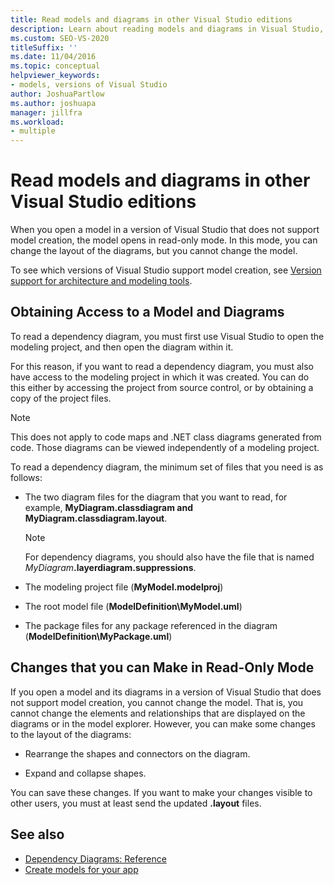 ```yaml
---
title: Read models and diagrams in other Visual Studio editions
description: Learn about reading models and diagrams in Visual Studio, as well as read-only behavior when using a version of Visual Studio that does not support model creation.
ms.custom: SEO-VS-2020
titleSuffix: ''
ms.date: 11/04/2016
ms.topic: conceptual
helpviewer_keywords:
- models, versions of Visual Studio
author: JoshuaPartlow
ms.author: joshuapa
manager: jillfra
ms.workload:
- multiple
---
```

# Read models and diagrams in other Visual Studio editions

When you open a model in a version of Visual Studio that does not support model creation, the model opens in read-only mode. In this mode, you can change the layout of the diagrams, but you cannot change the model.

To see which versions of Visual Studio support model creation, see [Version support for architecture and modeling tools](../modeling/what-s-new-for-design-in-visual-studio.md#VersionSupport).

## Obtaining Access to a Model and Diagrams

To read a dependency diagram, you must first use Visual Studio to open the modeling project, and then open the diagram within it.

For this reason, if you want to read a dependency diagram, you must also have access to the modeling project in which it was created. You can do this either by accessing the project from source control, or by obtaining a copy of the project files.

> [!NOTE]
> This does not apply to code maps and .NET class diagrams generated from code. Those diagrams can be viewed independently of a modeling project.

To read a dependency diagram, the minimum set of files that you need is as follows:

- The two diagram files for the diagram that you want to read, for example, **MyDiagram.classdiagram and MyDiagram.classdiagram.layout**.

    > [!NOTE]
    > For dependency diagrams, you should also have the file that is named _MyDiagram_**.layerdiagram.suppressions**.

- The modeling project file (**MyModel.modelproj**)

- The root model file (**ModelDefinition\MyModel.uml**)

- The package files for any package referenced in the diagram (**ModelDefinition\MyPackage.uml**)

## Changes that you can Make in Read-Only Mode

If you open a model and its diagrams in a version of Visual Studio that does not support model creation, you cannot change the model. That is, you cannot change the elements and relationships that are displayed on the diagrams or in the model explorer. However, you can make some changes to the layout of the diagrams:

- Rearrange the shapes and connectors on the diagram.

- Expand and collapse shapes.

You can save these changes. If you want to make your changes visible to other users, you must at least send the updated **.layout** files.

## See also

- [Dependency Diagrams: Reference](../modeling/layer-diagrams-reference.md)
- [Create models for your app](../modeling/create-models-for-your-app.md)
